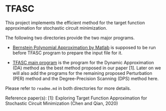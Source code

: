 # TFASC
This project implements the efficient method for the target function approximation for stochastic circuit minimization.

The following two directories provide the two major programs.

- [Bernstein Polynomial Approximation by Matlab](https://github.com/SJTU-ECTL/TFASC/tree/master/Bernstein%20polynomial%20approximation%20by%20Matlab) is supposed to be run before TFASC program to prepare the input file for it.

- [TFASC main program](https://github.com/SJTU-ECTL/TFASC/tree/master/TFASC%20main%20program) is the program for the Dynamic Approximation (DA) method as the best method proposed in our paper [1]. Later on we will also add the programs for the remaining proposed Perturbation (PER) method and the Degree-Precision Scanning (DPS) method here.

Please refer to `readme.md` in both directories for more details.

Reference paper(s):
[1]: Exploring Target Function Approximation for Stochastic Circuit Minimization (Chen and Qian, 2020)
